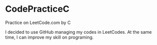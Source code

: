 # CodePracticeC
Practice on LeetCode.com by C

I decided to use GitHub managing my codes in LeetCodes. At the same time, I can improve my skill on programing.
